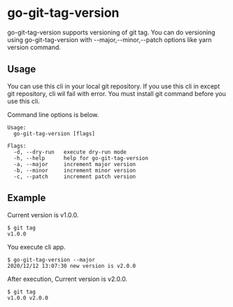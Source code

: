 # go-git-tag-version

go-git-tag-version supports versioning of git tag.
You can do versioning using go-git-tag-version with --major,--minor,--patch options like yarn version command.

## Usage

You can use this cli in your local git repository.
If you use this cli in except git repository, cli wil fail with error.
You must install git command before you use this cli.

Command line options is below.

```
Usage:
  go-git-tag-version [flags]

Flags:
  -d, --dry-run   execute dry-run mode
  -h, --help      help for go-git-tag-version
  -a, --major     increment major version
  -b, --minor     increment minor version
  -c, --patch     increment patch version
```

## Example

Current version is v1.0.0.

```
$ git tag
v1.0.0
```

You execute cli app.

```
$ go-git-tag-version --major
2020/12/12 13:07:30 new version is v2.0.0
```

After execution, Current version is v2.0.0.

```
$ git tag
v1.0.0 v2.0.0
```
